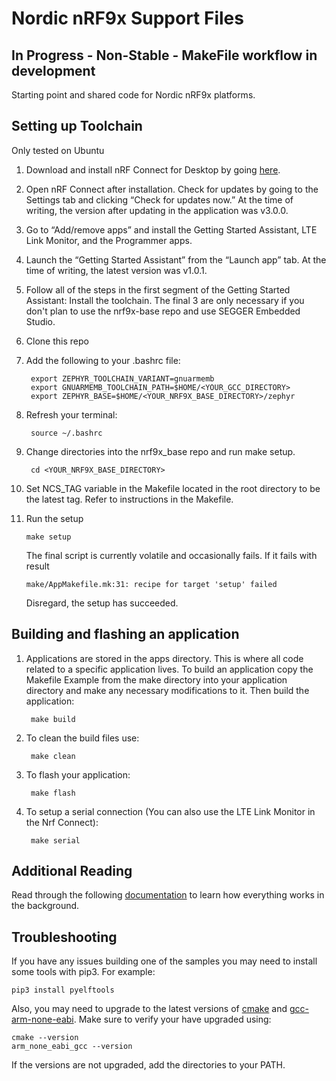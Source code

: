 Nordic nRF9x Support Files
==========================

In Progress - Non-Stable - MakeFile workflow in development
-----------------------------------------------------------

Starting point and shared code for Nordic nRF9x platforms.

Setting up Toolchain
--------------------
Only tested on Ubuntu

1. Download and install nRF Connect for Desktop by going <a href="https://www.nordicsemi.com/Software-and-Tools/Development-Tools/nRF-Connect-for-desktop/Download#infotabs">here</a>.

2. Open nRF Connect after installation. Check for updates by going to the Settings tab and clicking “Check for updates now.” At the time of writing, the version after updating in the application was v3.0.0.

3. Go to “Add/remove apps” and install the Getting Started Assistant, LTE Link Monitor, and the Programmer apps.

4. Launch the “Getting Started Assistant” from the “Launch app” tab. At the time of writing, the latest version was v1.0.1.

5. Follow all of the steps in the first segment of the Getting Started Assistant: Install the toolchain. The final 3 are only necessary if you don't plan to use the nrf9x-base repo and use SEGGER Embedded Studio.

6. Clone this repo

7. Add the following to your .bashrc file:

        export ZEPHYR_TOOLCHAIN_VARIANT=gnuarmemb
        export GNUARMEMB_TOOLCHAIN_PATH=$HOME/<YOUR_GCC_DIRECTORY>
        export ZEPHYR_BASE=$HOME/<YOUR_NRF9X_BASE_DIRECTORY>/zephyr
<!--TODO Dynamically set environment variables on every build rather than storing in .bashrc-->

8. Refresh your terminal:

        source ~/.bashrc

8. Change directories into the nrf9x\_base repo and run make setup.

        cd <YOUR_NRF9X_BASE_DIRECTORY>

9. Set NCS\_TAG variable in the Makefile located in the root directory to be the latest tag. Refer to instructions in the Makefile.

10. Run the setup

        make setup
        
    The final script is currently volatile and occasionally fails. If it fails with result 
    
        make/AppMakefile.mk:31: recipe for target 'setup' failed
        
    Disregard, the setup has succeeded. 

<!--TODO Perhaps add scripts to setup all the tools -->
Building and flashing an application
------------------------------------
1. Applications are stored in the apps directory. This is where all code related to a specific application lives. To build an application copy the Makefile Example from the make directory into your application directory and make any necessary modifications to it. Then build the application:

        make build

2. To clean the build files use:

        make clean

3. To flash your application:

        make flash

<!--TODO Add flash directions from nrf52x-base README -->

4. To setup a serial connection (You can also use the LTE Link Monitor in the Nrf Connect):

        make serial

Additional Reading
------------------
Read through the following <a href="https://devzone.nordicsemi.com/nordic/cellular-iot-guides/b/getting-started-cellular/posts/nrf-connect-sdk-tutorial">documentation</a> to learn how everything works in the background.
    
Troubleshooting
---------------
If you have any issues building one of the samples you may need to install some tools with pip3. For example:

    pip3 install pyelftools
    
Also, you may need to upgrade to the latest versions of <a href="https://cmake.org/download/">cmake</a> and <a href="https://developer.arm.com/tools-and-software/open-source-software/developer-tools/gnu-toolchain/gnu-rm/downloads">gcc-arm-none-eabi</a>. Make sure to verify your have upgraded using:

    cmake --version
    arm_none_eabi_gcc --version 
    
If the versions are not upgraded, add the directories to your PATH.



